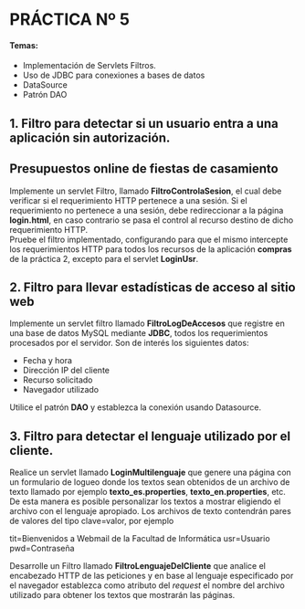 # PRÁCTICA Nº 5

#### Temas:
- Implementación de Servlets Filtros.
- Uso de JDBC para conexiones a bases de datos
- DataSource
- Patrón DAO

## 1. Filtro para detectar si un usuario entra a una aplicación sin autorización.

## Presupuestos online de fiestas de casamiento

Implemente un servlet Filtro, llamado **FiltroControlaSesion**, el cual debe verificar si el requerimiento HTTP pertenece a una sesión. Si el requerimiento no pertenece a una sesión, debe redireccionar a la página **login.html**, en caso contrario se pasa el control al recurso destino de dicho requerimiento HTTP.<br>
Pruebe el filtro implementado, configurando para que el mismo intercepte los requerimientos HTTP para todos los recursos de la aplicación **compras** de la práctica 2, excepto para el servlet
**LoginUsr**.

## 2. Filtro para llevar estadísticas de acceso al sitio web

Implemente un servlet filtro llamado **FiltroLogDeAccesos** que registre en una base de datos MySQL mediante **JDBC**, todos los requerimientos procesados por el servidor. Son de interés los
siguientes datos:
- Fecha y hora
- Dirección IP del cliente
- Recurso solicitado
- Navegador utilizado

Utilice el patrón **DAO** y establezca la conexión usando Datasource.

## 3. Filtro para detectar el lenguaje utilizado por el cliente.
Realice un servlet llamado **LoginMultilenguaje** que genere una página con un formulario de logueo donde los textos sean obtenidos de un archivo de texto llamado por ejemplo **texto_es.properties**, **texto_en.properties**, etc. De esta manera es posible personalizar los
textos a mostrar eligiendo el archivo con el lenguaje apropiado. Los archivos de texto contendrán pares de valores del tipo clave=valor, por ejemplo

tit=Bienvenidos a Webmail de la Facultad de Informática
usr=Usuario
pwd=Contraseña

Desarrolle un Filtro llamado **FiltroLenguajeDelCliente** que analice el encabezado HTTP de las peticiones y en base al lenguaje especificado por el navegador establezca como atributo del *request* el nombre del archivo utilizado para obtener los textos que mostrarán las páginas.
